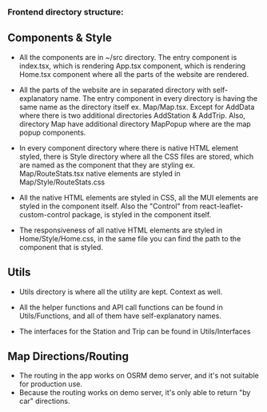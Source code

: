 ### Frontend directory structure:

## Components & Style

- All the components are in ~/src directory. The entry component is index.tsx, which is rendering App.tsx component, which is rendering Home.tsx component where all the parts of the website are rendered.

- All the parts of the website are in separated directory with self-explanatory name. The entry component in every directory is having the same name as the directory itself ex. Map/Map.tsx. Except for AddData where there is two additional directories AddStation & AddTrip. Also, directory Map have additional directory MapPopup where are the map popup components.

- In every component directory where there is native HTML element styled, there is Style directory where all the CSS files are stored, which are named as the component that they are styling ex. Map/RouteStats.tsx native elements are styled in Map/Style/RouteStats.css

- All the native HTML elements are styled in CSS, all the MUI elements are styled in the component itself. Also the "Control" from react-leaflet-custom-control package, is styled in the component itself.

- The responsiveness of all native HTML elements are styled in Home/Style/Home.css, in the same file you can find the path to the component that is styled.

## Utils

- Utils directory is where all the utility are kept. Context as well.

- All the helper functions and API call functions can be found in Utils/Functions, and all of them have self-explanatory names.

- The interfaces for the Station and Trip can be found in Utils/Interfaces

## Map Directions/Routing

- The routing in the app works on OSRM demo server, and it's not suitable for production use.
- Because the routing works on demo server, it's only able to return "by car" directions.
